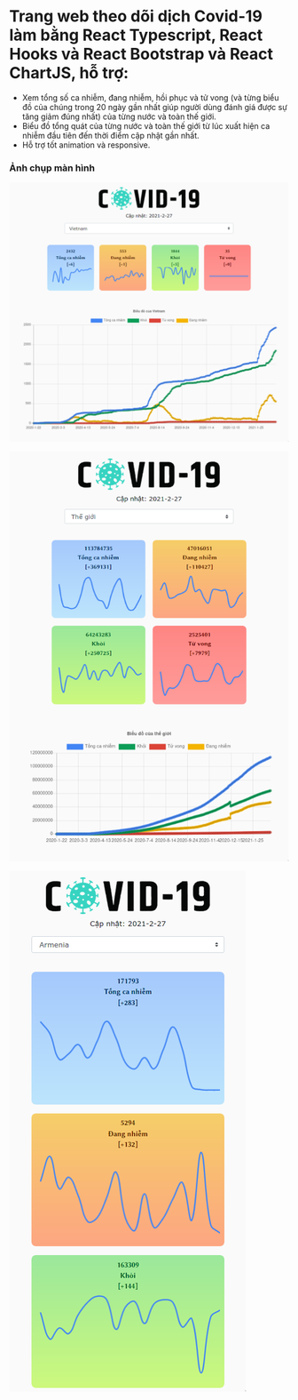 # Trang web theo dõi dịch Covid-19 làm bằng React Typescript, React Hooks và React Bootstrap và React ChartJS, hỗ trợ:

- Xem tổng số ca nhiễm, đang nhiễm, hồi phục và tử vong (và từng biểu đồ của chúng trong 20 ngày gần nhất giúp người dùng đánh giá được sự tăng giảm đúng nhất) của từng nước và toàn thế giới.
- Biểu đồ tổng quát của từng nước và toàn thế giới từ lúc xuất hiện ca nhiễm đầu tiên đến thời điểm cập nhật gần nhất.
- Hỗ trợ tốt animation và responsive.

### Ảnh chụp màn hình

![Biểu đồ tại Việt Nam trong màn hình lớn](./screenshots/VietNam-4.png)

![Biểu đồ của thế giới trên màn hình trung bình](./screenshots/Global-2.png)

![Biểu đồ của nước Mỹ ở màn hình nhỏ](./screenshots/American-1.png)